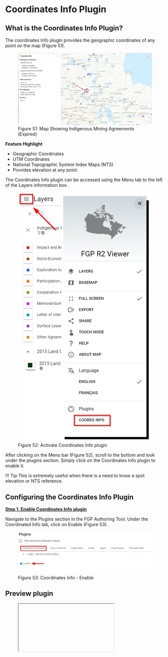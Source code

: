 # Coordinates Info Plugin
## What is the Coordinates Info Plugin?

The coordinates Info plugin provides the geographic coordinates of any point on the map (Figure 51).

<figure>
  <img src="../../assets/en/coords/fig1.png"/>
  <figcaption>Figure 51: Map Showing Indigenous Mining Agreements (Expired)</figcaption>
</figure>


**Feature Highlight**

- Geographic Coordinates
- UTM Coordinates
- National Topographic System Index Maps (NTS)
- Provides elevation at any point.

The Coordinates Info plugin can be accessed using the <emp>Menu tab</emp> to the left of the Layers information box. 

<figure>
  <img src="../../assets/en/coords/fig2.png"/>
  <figcaption>Figure 52: Activate Coordinates Info plugin</figcaption>
</figure>

After clicking on the <emp>Menu bar</emp> (Figure 52), scroll to the bottom and look under the <emp>plugins</emp> section. Simply click on the <emp>Coordinates Info</emp> plugin to enable it.

!!! Tip
 	This is extremely useful when there is a need to know a spot elevation or NTS reference.

## Configuring the Coordinates Info Plugin

**<u>Step 1. Enable Coordinates Info plugin</u>**

Navigate to the <emp>Plugins</emp> section in the FGP Authoring Tool. Under the <emp>Coordinated Info tab</emp>, click on <emp>Enable</emp> (Figure 53).

<figure>
  <img src="../../assets/en/coords/fig3.png"/>
  <figcaption>Figure 53: Coordinates Info - Enable</figcaption>
</figure>

## Preview plugin

<figure>
  <iframe id="iframe1" allowfullscreen=true importance = high data-src="https://fgpguide.github.io/plugins/coord/samples/coord-index.html"></iframe>
</figure>